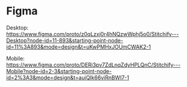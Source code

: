 # Figma

Desktop:
https://www.figma.com/proto/z0qLzxj0r4hNQzwWphj5o0/Stitchify---Desktop?node-id=11-893&starting-point-node-id=11%3A893&mode=design&t=uKwPMHxJOUmCWAK2-1

Mobile:
https://www.figma.com/proto/DERi3pv7ZdLnqZdyHPLQnC/Stitchify---Mobile?node-id=2-3&starting-point-node-id=2%3A3&mode=design&t=auiQIk66viRnBWI7-1
